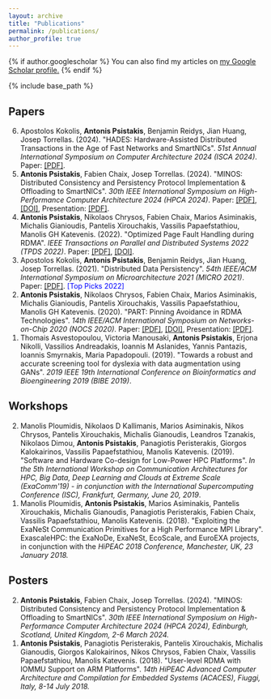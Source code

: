 ```yaml
---
layout: archive
title: "Publications"
permalink: /publications/
author_profile: true
---
```


{% if author.googlescholar %}
  You can also find my articles on <u><a href="{{author.googlescholar}}">my Google Scholar profile</a>.</u>
{% endif %}

{% include base_path %}

<!-- {% for post in site.publications reversed %}
  {% include archive-single.html %}
{% endfor %} -->


## Papers

<ol reversed>

<li> Apostolos Kokolis, <b>Antonis Psistakis</b>, Benjamin Reidys, Jian Huang, Josep Torrellas. (2024). &quot;HADES: Hardware-Assisted Distributed Transactions in the Age of Fast Networks and SmartNICs&quot;.	<i>51st Annual International Symposium on Computer Architecture 2024 (ISCA 2024)</i>.
Paper: <a href="https://iacoma.cs.uiuc.edu/iacoma-papers/isca24_1.pdf" target="_blank">[PDF]</a>.
</li>

<li> <b>Antonis Psistakis</b>, Fabien Chaix, Josep Torrellas. (2024). &quot;MINOS: Distributed Consistency and Persistency
Protocol Implementation & Offloading to SmartNICs&quot;. <i>30th IEEE International Symposium on High-Performance Computer Architecture 2024 (HPCA 2024)</i>.
<!-- Paper: <a href="https://iacoma.cs.uiuc.edu/iacoma-papers/hpca24_1.pdf" target="_blank">[PDF]</a>. -->
Paper: <a href="../files/publications/psistakis-hpca24.pdf" target="_blank">[PDF]</a>, <a href="https://doi.org/10.1109/HPCA57654.2024.00076" target="_blank">[DOI]</a>,
Presentation: <a href="../files/publications/psistakis-hpca24-slides.pdf" target="_blank">[PDF]</a>.
</li>

<li> <b>Antonis Psistakis</b>, Nikolaos Chrysos, Fabien Chaix, Marios Asiminakis, Michalis Gianioudis,
Pantelis Xirouchakis, Vassilis Papaefstathiou, Manolis GH Katevenis. (2022). &quot;Optimized Page Fault Handling during RDMA&quot;.	<i>IEEE Transactions on Parallel and Distributed Systems 2022 (TPDS 2022)</i>.
Paper: <a href="../files/publications/psistakis-tpds22.pdf" target="_blank">[PDF]</a>, <a href="https://doi.org/10.1109/TPDS.2022.3175666" target="_blank">[DOI]</a>.
</li>

<li> Apostolos Kokolis, <b>Antonis Psistakis</b>, Benjamin Reidys, Jian Huang, Josep Torrellas. (2021). &quot;Distributed Data Persistency&quot;.	<i>54th IEEE/ACM International Symposium on Microarchitecture 2021 (MICRO 2021)</i>.
Paper: <a href="https://iacoma.cs.uiuc.edu/iacoma-papers/micro21.pdf" target="_blank">[PDF]</a>. <span style="color:blue">[Top Picks 2022] </span>
</li>

<li> <b>Antonis Psistakis</b>, Nikolaos Chrysos, Fabien Chaix, Marios Asiminakis, Michalis Gianioudis,
Pantelis Xirouchakis, Vassilis Papaefstathiou, Manolis GH Katevenis. (2020). &quot;PART: Pinning Avoidance in RDMA Technologies&quot;.	<i>14th IEEE/ACM International Symposium on Networks-on-Chip 2020 (NOCS 2020)</i>.
Paper: <a href="../files/publications/psistakis-nocs20.pdf" target="_blank">[PDF]</a>, <a href="https://doi.org/10.1109/NOCS50636.2020.9241587" target="_blank">[DOI]</a>,
Presentation: <a href="../files/publications/psistakis-nocs20-slides.pdf" target="_blank">[PDF]</a>.
</li>

<li>
Thomais Asvestopoulou, Victoria Manousaki, <b>Antonis Psistakis</b>, Erjona Nikolli, Vassilios Andreadakis, Ioannis M Aslanides, Yannis Pantazis, Ioannis Smyrnakis, Maria Papadopouli. (2019). &quot;Towards a robust and accurate screening tool for dyslexia with data augmentation using GANs&quot;. <i>2019 IEEE 19th International Conference on Bioinformatics and Bioengineering 2019 (BIBE 2019)</i>.
</li>

</ol>

## Workshops

<ol reversed>

<li>
Manolis Ploumidis, Nikolaos D Kallimanis, Marios Asiminakis, Nikos Chrysos, Pantelis Xirouchakis, Michalis Gianoudis, Leandros Tzanakis, Nikolaos Dimou, <b>Antonis Psistakis</b>, Panagiotis Peristerakis, Giorgos Kalokairinos, Vassilis Papaefstathiou, Manolis Katevenis. (2019). &quot;Software and Hardware Co-design for Low-Power HPC Platforms&quot;. <i>In the 5th International Workshop on Communication Architectures for HPC, Big Data, Deep Learning and Clouds at Extreme Scale (ExaComm'19) - in conjunction with the International Supercomputing Conference (ISC), Frankfurt, Germany, June 20, 2019</i>.
</li>

<li>
Manolis Ploumidis, <b>Antonis Psistakis</b>, Marios Asiminakis, Pantelis Xirouchakis, Michalis Gianoudis, Panagiotis Peristerakis, Fabien Chaix, Vassilis Papaefstathiou, Manolis Katevenis. (2018). &quot;Exploiting the ExaNeSt Communication Primitives for a High Performance MPI Library&quot;. ExascaleHPC: the ExaNoDe, ExaNeSt, EcoScale, and EuroEXA projects, in conjunction with the <i>HiPEAC 2018 Conference, Manchester, UK, 23 January 2018.</i>
</li>

</ol>

## Posters

<ol reversed>

<li> <b>Antonis Psistakis</b>, Fabien Chaix, Josep Torrellas. (2024). &quot;MINOS: Distributed Consistency and Persistency
Protocol Implementation & Offloading to SmartNICs&quot;. <i>30th IEEE International Symposium on High-Performance Computer Architecture 2024 (HPCA 2024), Edinburgh, Scotland, United Kingdom, 2-6 March 2024.</i>
</li>

<li>
<b>Antonis Psistakis</b>, Panagiotis Peristerakis, Pantelis Xirouchakis, Michalis Gianoudis, Giorgos Kalokairinos, Nikos Chrysos, Fabien Chaix, Vassilis Papaefstathiou, Manolis Katevenis. (2018). &quot;User-level RDMA with IOMMU Support on ARM Platforms&quot;. <i>14th HiPEAC Advanced Computer Architecture and Compilation for Embedded Systems (ACACES), Fiuggi, Italy, 8-14 July 2018.</i>
</li>

</ol>

